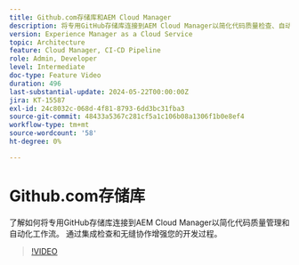 ```yaml
---
title: Github.com存储库和AEM Cloud Manager
description: 将专用GitHub存储库连接到AEM Cloud Manager以简化代码质量检查、自动化工作流并提高开发效率。
version: Experience Manager as a Cloud Service
topic: Architecture
feature: Cloud Manager, CI-CD Pipeline
role: Admin, Developer
level: Intermediate
doc-type: Feature Video
duration: 496
last-substantial-update: 2024-05-22T00:00:00Z
jira: KT-15587
exl-id: 24c8032c-068d-4f81-8793-6dd3bc31fba3
source-git-commit: 48433a5367c281cf5a1c106b08a1306f1b0e8ef4
workflow-type: tm+mt
source-wordcount: '58'
ht-degree: 0%

---
```


# Github.com存储库

了解如何将专用GitHub存储库连接到AEM Cloud Manager以简化代码质量管理和自动化工作流。 通过集成检查和无缝协作增强您的开发过程。

>[!VIDEO](https://video.tv.adobe.com/v/3452425/?learn=on&captions=chi_hans)
